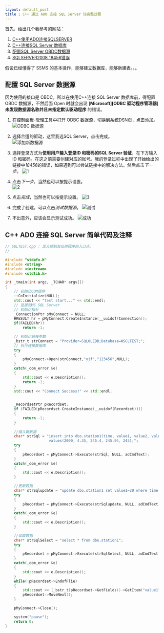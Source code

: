 ```yaml
---
layout: default_post
title : C++ 通过 ADO 连接 SQL Server 较完整过程
---
```



首先，给出几个我参考的网站：  
1. [C++使用ADO连接SQLSERVER](http://blog.csdn.net/shellching/article/details/8808771)  
2. [C++连接SQL Server 数据库](http://blog.csdn.net/ljh56789/article/details/8061323)  
3. [配置SQL Server OBDC数据源](http://www.360doc.com/content/12/0213/18/1912775_186366494.shtml)  
4. [SQLSERVER2008 18456错误](http://www.cnblogs.com/496963524-zhangying/articles/2232599.html)  

假设已经懂得了 SSMS 的基本操作，能够建立数据库，能够新建表。。。  
## 配置 SQL Server 数据源
因为使用的接口是 OBDC，所以在使用C++连接 SQL Server 数据库前，得配置 OBDC 数据源，不然后面 Open 时就会出现 **[Microsoft][ODBC 驱动程序管理器] 未发现数据源名称并且未指定默认驱动程序** 的错误。  
1. 在控制面板-管理工具中打开 ODBC 数据源，切换到系统DSN页，点击添加。  
![ODBC 数据源](http://7sbplh.com1.z0.glb.clouddn.com/SQLServerOBDC%E6%95%B0%E6%8D%AE%E6%BA%90.png)

2. 选择合适的驱动，这里我选SQL Server，点击完成。  
![添加新数据源](http://7sbplh.com1.z0.glb.clouddn.com/SQLServer%E5%88%9B%E5%BB%BA%E6%96%B0%E6%95%B0%E6%8D%AE%E6%BA%90.png)

3. 选择登录方式为**使用用户输入登录ID 和密码的SQL Server 验证**，在下方输入ID 和密码。在这之前需要创建对应的账号。我的登录过程中出现了开始给出的链接中*18456*的错误，如果遇到可以尝试链接中的解决方法。然后点击*下一步*。 
![1](http://7sbplh.com1.z0.glb.clouddn.com/SQLServer%E5%88%9B%E5%BB%BA%E5%88%B0SQL%20Server%E7%9A%84%E6%96%B0%E6%95%B0%E6%8D%AE%E6%BA%90.png)

4. 点击*下一步*，当然也可以按提示设置。  
![2](http://7sbplh.com1.z0.glb.clouddn.com/SQLServer%E5%88%9B%E5%BB%BA%E5%88%B0SQL%20Server%E7%9A%84%E6%96%B0%E6%95%B0%E6%8D%AE%E6%BA%902.png)

5. 点击*完成*，当然也可以按提示设置。 
![3](http://7sbplh.com1.z0.glb.clouddn.com/SQLServer%E5%88%9B%E5%BB%BA%E5%88%B0SQL%20Server%E7%9A%84%E6%96%B0%E6%95%B0%E6%8D%AE%E6%BA%903.png)

6. 完成了创建，可以点击*测试数据源*。
![测试](http://7sbplh.com1.z0.glb.clouddn.com/SQLServerOBDC%20Microsoft%20SQL%20Server%E5%AE%89%E8%A3%85.png)

7. 不出意外，应该会显示测试成功。
![成功](http://7sbplh.com1.z0.glb.clouddn.com/SQLServer%E6%B5%8B%E8%AF%95.png)

## C++ ADO 连接 SQL Server 简单代码及注释

```c++
// SQLTEST.cpp : 定义控制台应用程序的入口点。
//

#include "stdafx.h"
#include <string>
#include <iostream>
#include <stdlib.h>

int _tmain(int argc, _TCHAR* argv[])
{
	// 初始化COM组件
	::CoInitialize(NULL); 
	std::cout << "test start..." << std::endl;
	// 连接到MS SQL Server
	// 初始化指针
	_ConnectionPtr pMyConnect = NULL;
	HRESULT hr = pMyConnect.CreateInstance(__uuidof(Connection));
	if(FAILED(hr))
		return -1;

	// 初始化链接参数
	_bstr_t strConnect = "Provider=SQLOLEDB;Database=WSCLTEST;";
	// 执行连接数据库
	try
	{
		pMyConnect->Open(strConnect,"yjf","123456",NULL);
	}
	catch(_com_error &e)
	{
		std::cout << e.Description();
		return -1;
	}
	std::cout << "Connect Success!" << std::endl;

	
	_RecordsetPtr pRecordset; 
	if (FAILED(pRecordset.CreateInstance(__uuidof(Recordset))))  
	{  
		return -1;  
	}  
	
	//插入新数据
	char* strSql = "insert into dbo.station1(time, value1, value2, value3, value4) \
					values(2000, 4.35, 245.4, 245.94, 243);";
	try
	{
		pRecordset = pMyConnect->Execute(strSql, NULL, adCmdText);
	}
	catch(_com_error &e)
	{
		std::cout << e.Description();
	}

	//更新数据
	char* strSqlupdate = "update dbo.station1 set value1=20 where time = 1000";
	try
	{
		pRecordset = pMyConnect->Execute(strSqlupdate, NULL, adCmdText);
	}
	catch(_com_error &e)
	{
		std::cout << e.Description();
	}

	//读取数据
	char* strSqlSelect = "select * from dbo.station1";
	try
	{
		pRecordset = pMyConnect->Execute(strSqlSelect, NULL, adCmdText);
	}
	catch(_com_error &e)
	{
		std::cout << e.Description();
	}
	while(!pRecordset->EndofFlie)
	{
		std::cout << (_bstr_t)pRecordset->GetFields()->GetItem("value1")->Value;
		pRecordset->MoveNext();
	}

	pMyConnect->Close();

	system("pause");
	return 0;
}

```

